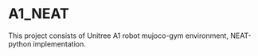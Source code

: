 # A1_NEAT
This project consists of Unitree A1 robot mujoco-gym environment, NEAT-python implementation.